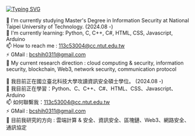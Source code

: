 <!-- ### Hi there 👋 -->
<a href="https://git.io/typing-svg"><img src="https://readme-typing-svg.herokuapp.com?font=Fira+Code&pause=1000&width=435&lines=Hi+there+!+%F0%9F%91%8B;Welcome+to+My+GitHub+~;I'm+Bertram.;Attend+National Taipei University of Technology." alt="Typing SVG" /></a>

🔭 I'm currently studying Master's Degree in Information Security  at National Taipei University of Technology. (2024.08 -)   <br>
🌱 I'm currently learning: Python, C, C++, C#, HTML, CSS, Javascript, Arduino  <br>
📫 How to reach me : 113c53004@cc.ntut.edu.tw <br>
⚡ GMail : bcshih0311@gmail.com <br>
🤔 My current research direction : cloud computing & security, information security, blockchain, Web3, network security, communication protocol 

🔭 我目前正在國立臺北科技大學攻讀資訊安全碩士學位。 (2024.08 -) <br>
🌱 我目前正在學習：Python、C、C++、C#、HTML、CSS、Javascript、Arduino   <br>
📫 如何聯繫我：113c53004@cc.ntut.edu.tw <br>
⚡ GMail : bcshih0311@gmail.com <br>
🤔 目前我研究的方向 : 雲端計算 & 安全、資訊安全、區塊鏈、Web3、網路安全、通訊協定  <br>

<!--
**bcshih-2023/bcshih-2023** is a ✨ _special_ ✨ repository because its `README.md` (this file) appears on your GitHub profile.

Here are some ideas to get you started:

- 🔭 I’m currently working on ...
- 🌱 I’m currently learning ...
- 👯 I’m looking to collaborate on ...
- 🤔 I’m looking for help with ...
- 💬 Ask me about ...
- 📫 How to reach me: ...
- 😄 Pronouns: ...
- ⚡ Fun fact: ...
-->  



